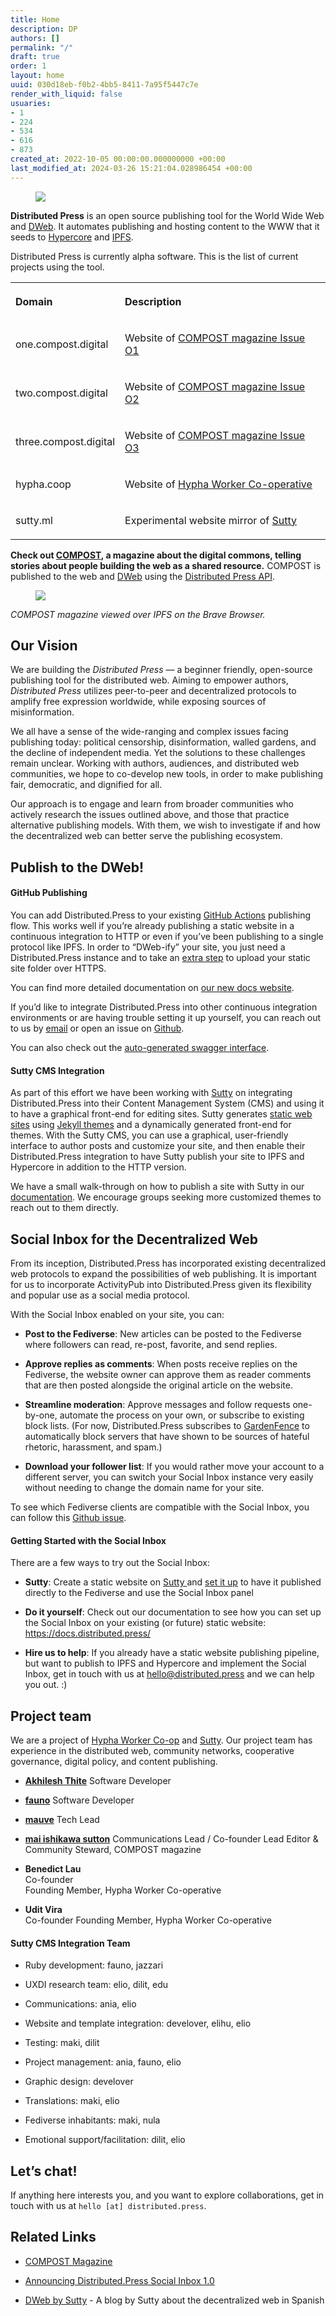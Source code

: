 ```yaml
---
title: Home
description: DP
authors: []
permalink: "/"
draft: true
order: 1
layout: home
uuid: 030d18eb-f0b2-4bb5-8411-7a95f5447c7e
render_with_liquid: false
usuaries:
- 1
- 224
- 534
- 616
- 873
created_at: 2022-10-05 00:00:00.000000000 +00:00
last_modified_at: 2024-03-26 15:21:04.028986454 +00:00
---
```


<figure><img src="public/ksh17nfen0uehmnqll389caurf9d/dp header2.png" class="img-fluid" controls="false"></figure>
<p style="text-align:start"><strong>Distributed Press</strong> is an open source publishing tool for the World Wide Web and <a href="https://getdweb.net" rel="noopener" target="_blank" referrerpolicy="strict-origin-when-cross-origin">DWeb</a>. It automates publishing and hosting content to the WWW that it seeds to <a href="https://hypercore-protocol.org/" rel="noopener" target="_blank" referrerpolicy="strict-origin-when-cross-origin">Hypercore</a> and <a href="https://ipfs.io" rel="noopener" target="_blank" referrerpolicy="strict-origin-when-cross-origin">IPFS</a>.</p>
<p style="text-align:start">Distributed Press is currently alpha software. This is the list of current projects using the tool.</p>
<table>
  <tbody>
    <tr>
      <th>
        <p style="text-align:start">Domain</p>
      </th>
      <th>
        <p style="text-align:start">Description</p>
      </th>
    </tr>
    <tr>
      <td>
        <p style="text-align:start">one.compost.digital</p>
      </td>
      <td>
        <p style="text-align:start">Website of <a href="https://one.compost.digital" rel="noopener" target="_blank" referrerpolicy="strict-origin-when-cross-origin">COMPOST magazine Issue O1</a></p>
      </td>
    </tr>
    <tr>
      <td>
        <p style="text-align:start">two.compost.digital</p>
      </td>
      <td>
        <p style="text-align:start">Website of <a href="https://two.compost.digital" rel="noopener" target="_blank" referrerpolicy="strict-origin-when-cross-origin">COMPOST magazine Issue O2</a></p>
      </td>
    </tr>
    <tr>
      <td>
        <p style="text-align:start">three.compost.digital</p>
      </td>
      <td>
        <p style="text-align:start">Website of <a href="https://three.compost.digital" rel="noopener" target="_blank" referrerpolicy="strict-origin-when-cross-origin">COMPOST magazine Issue O3</a></p>
      </td>
    </tr>
    <tr>
      <td>
        <p style="text-align:start">hypha.coop</p>
      </td>
      <td>
        <p style="text-align:start">Website of <a href="https://hypha.coop" rel="noopener" target="_blank" referrerpolicy="strict-origin-when-cross-origin">Hypha Worker Co-operative</a></p>
      </td>
    </tr>
    <tr>
      <td>
        <p style="text-align:start">sutty.ml</p>
      </td>
      <td>
        <p style="text-align:start">Experimental website mirror of <a href="https://sutty.nl/en/" rel="noopener" target="_blank" referrerpolicy="strict-origin-when-cross-origin">Sutty</a></p>
      </td>
    </tr>
  </tbody>
</table>
<p style="text-align:start"><strong>Check out <a href="https://compost.digital" rel="noopener" target="_blank" referrerpolicy="strict-origin-when-cross-origin">COMPOST</a>, a magazine about the digital commons, telling stories about people building the web as a shared resource.</strong> COMPOST is published to the web and <a href="https://getdweb.net" rel="noopener" target="_blank" referrerpolicy="strict-origin-when-cross-origin">DWeb</a> using the <a href="https://github.com/hyphacoop/api.distributed.press" rel="noopener" target="_blank" referrerpolicy="strict-origin-when-cross-origin">Distributed Press API</a>.</p>
<figure><img src="public/ey2bg0gcc2l6q955r3fjjkpmivtp/2021-03-06-one-brave-ipns.png" class="img-fluid" controls="false"></figure>
<p style="text-align:start"><em>COMPOST magazine viewed over IPFS on the Brave Browser.</em></p>
<h2 style="text-align:start" id="our-vision">Our Vision</h2>
<p style="text-align:start">We are building the <em>Distributed Press</em> — a beginner friendly, open-source publishing tool for the distributed web. Aiming to empower authors, <em>Distributed Press</em> utilizes peer-to-peer and decentralized protocols to amplify free expression worldwide, while exposing sources of misinformation.</p>
<p style="text-align:start">We all have a sense of the wide-ranging and complex issues facing publishing today: political censorship, disinformation, walled gardens, and the decline of independent media. Yet the solutions to these challenges remain unclear. Working with authors, audiences, and distributed web communities, we hope to co-develop new tools, in order to make publishing fair, democratic, and dignified for all.</p>
<p style="text-align:start">Our approach is to engage and learn from broader communities who actively research the issues outlined above, and those that practice alternative publishing models. With them, we wish to investigate if and how the decentralized web can better serve the publishing ecosystem.</p>
<p style="text-align:start"></p>
<h2 style="text-align:start" id="publish-to-the-dweb!">Publish to the DWeb!</h2>
<h4 style="text-align:start" id="github-publishing">GitHub Publishing</h4>
<p style="text-align:start">You can add Distributed.Press to your existing <a href="https://docs.github.com/en/actions" rel="noopener" target="_blank" referrerpolicy="strict-origin-when-cross-origin">GitHub Actions</a> publishing flow. This works well if you’re already publishing a static website in a continuous integration to HTTP or even if you’ve been publishing to a single protocol like IPFS. In order to “DWeb-ify” your site, you just need a Distributed.Press instance and to take an <a href="https://github.com/marketplace/actions/publish-to-distributed-press" rel="noopener" target="_blank" referrerpolicy="strict-origin-when-cross-origin">extra step</a> to upload your static site folder over HTTPS.</p>
<p style="text-align:start">You can find more detailed documentation on <a href="https://docs.distributed.press" rel="noopener" target="_blank" referrerpolicy="strict-origin-when-cross-origin">our new docs website</a>.</p>
<p style="text-align:start">If you’d like to integrate Distributed.Press into other continuous integration environments or are having trouble setting it up yourself, you can reach out to us by <a href="mailto:%20hello@distributed.press" rel="noopener" target="_blank" referrerpolicy="strict-origin-when-cross-origin">email</a> or open an issue on <a href="https://github.com/hyphacoop/distributed.press" rel="noopener" target="_blank" referrerpolicy="strict-origin-when-cross-origin">Github</a>.</p>
<p style="text-align:start">You can also check out the <a href="https://api.distributed.press/v1/docs/static/index.html" rel="noopener" target="_blank" referrerpolicy="strict-origin-when-cross-origin">auto-generated swagger interface</a>.</p>
<h4 style="text-align:start" id="sutty-cms-integration">Sutty CMS Integration</h4>
<p style="text-align:start">As part of this effort we have been working with <a href="https://sutty.nl/en/" rel="noopener" target="_blank" referrerpolicy="strict-origin-when-cross-origin">Sutty</a> on integrating Distributed.Press into their Content Management System (CMS) and using it to have a graphical front-end for editing sites. Sutty generates <a href="https://en.wikipedia.org/wiki/Static_web_page" rel="noopener" target="_blank" referrerpolicy="strict-origin-when-cross-origin">static web sites</a> using <a href="https://jekyllrb.com/" rel="noopener" target="_blank" referrerpolicy="strict-origin-when-cross-origin">Jekyll themes</a> and a dynamically generated front-end for themes. With the Sutty CMS, you can use a graphical, user-friendly interface to author posts and customize your site, and then enable their Distributed.Press integration to have Sutty publish your site to IPFS and Hypercore in addition to the HTTP version.</p>
<p style="text-align:start">We have a small walk-through on how to publish a site with Sutty in our <a href="https://docs.distributed.press/deployment/sutty" rel="noopener" target="_blank" referrerpolicy="strict-origin-when-cross-origin">documentation</a>. We encourage groups seeking more customized themes to reach out to them directly.</p>
<p style="text-align:start"></p>
<h2 style="text-align:start" id="social-inbox-for-the-decentralized-web">Social Inbox for the Decentralized Web</h2>
<p style="text-align:start">From its inception, Distributed.Press has incorporated existing decentralized web protocols to expand the possibilities of web publishing. It is important for us to incorporate ActivityPub into Distributed.Press given its flexibility and popular use as a social media protocol.</p>
<p style="text-align:start">With the Social Inbox enabled on your site, you can:</p>
<ul>
  <li>
    <p style="text-align:start"><strong>Post to the Fediverse</strong>: New articles can be posted to the Fediverse where followers can read, re-post, favorite, and send replies.</p>
  </li>
  <li>
    <p style="text-align:start"><strong>Approve replies as comments</strong>: When posts receive replies on the Fediverse, the website owner can approve them as reader comments that are then posted alongside the original article on the website.</p>
  </li>
  <li>
    <p style="text-align:start"><strong>Streamline moderation</strong>: Approve messages and follow requests one-by-one, automate the process on your own, or subscribe to existing block lists. (For now, Distributed.Press subscribes to <a href="https://github.com/gardenfence/blocklist/tree/main" rel="noopener" target="_blank" referrerpolicy="strict-origin-when-cross-origin">GardenFence</a> to automatically block servers that have shown to be sources of hateful rhetoric, harassment, and spam.)</p>
  </li>
  <li>
    <p style="text-align:start"><strong>Download your follower list</strong>: If you would rather move your account to a different server, you can switch your Social Inbox instance very easily without needing to change the domain name for your site.</p>
  </li>
</ul>
<p style="text-align:start">To see which Fediverse clients are compatible with the Social Inbox, you can follow this <a href="https://github.com/hyphacoop/social.distributed.press/issues/24" rel="noopener" target="_blank" referrerpolicy="strict-origin-when-cross-origin">Github issue</a>.</p>
<h4 style="text-align:start" id="getting-started-with-the-social-inbox">Getting Started with the Social Inbox</h4>
<p style="text-align:start">There are a few ways to try out the Social Inbox:</p>
<ul>
  <li>
    <p style="text-align:start"><strong>Sutty</strong>: Create a static website on <a href="https://sutty.nl/en/" rel="noopener" target="_blank" referrerpolicy="strict-origin-when-cross-origin">Sutty </a>and <a href="https://sutty.nl/en/how-to-publish-your-sutty-posts-in-fediverse" rel="noopener" target="_blank" referrerpolicy="strict-origin-when-cross-origin">set it up</a> to have it published directly to the Fediverse and use the Social Inbox panel</p>
  </li>
  <li>
    <p style="text-align:start"><strong>Do it yourself</strong>: Check out our documentation to see how you can set up the Social Inbox on your existing (or future) static website: <a href="https://docs.distributed.press/" rel="noopener" target="_blank" referrerpolicy="strict-origin-when-cross-origin">https://docs.distributed.press/</a></p>
  </li>
  <li>
    <p style="text-align:start"><strong>Hire us to help</strong>: If you already have a static website publishing pipeline, but want to publish to IPFS and Hypercore and implement the Social Inbox, get in touch with us at <a href="mailto:hello@distributed.press" rel="noopener" target="_blank" referrerpolicy="strict-origin-when-cross-origin">hello@distributed.press</a> and we can help you out. :)</p>
  </li>
</ul>
<h2 style="text-align:start"></h2>
<h2 style="text-align:start" id="project-team">Project team</h2>
<p style="text-align:start">We are a project of <a href="https://hypha.coop/" rel="noopener" target="_blank" referrerpolicy="strict-origin-when-cross-origin">Hypha Worker Co-op</a> and <a href="https://sutty.nl/" rel="noopener" target="_blank" referrerpolicy="strict-origin-when-cross-origin">Sutty</a>. Our project team has experience in the distributed web, community networks, cooperative governance, digital policy, and content publishing.</p>
<ul>
  <li>
    <p style="text-align:start"><strong><a href="https://akhilesh.art/" rel="noopener" target="_blank" referrerpolicy="strict-origin-when-cross-origin">Akhilesh Thite</a></strong> Software Developer</p>
  </li>
  <li>
    <p style="text-align:start"><strong><a href="https://0xacab.org/fauno" rel="noopener" target="_blank" referrerpolicy="strict-origin-when-cross-origin">fauno</a></strong> Software Developer</p>
  </li>
  <li>
    <p style="text-align:start"><strong><a href="https://software.mauve.moe/" rel="noopener" target="_blank" referrerpolicy="strict-origin-when-cross-origin">mauve</a></strong> Tech Lead</p>
  </li>
  <li>
    <p style="text-align:start"><strong><a href="https://maisutton.net/" rel="noopener" target="_blank" referrerpolicy="strict-origin-when-cross-origin">mai ishikawa sutton</a></strong> Communications Lead / Co-founder Lead Editor &amp; Community Steward, COMPOST magazine</p>
  </li>
  <li>
    <p style="text-align:start"><strong>Benedict Lau</strong><br>
      Co-founder<br>
      Founding Member, Hypha Worker Co-operative</p>
  </li>
  <li>
    <p style="text-align:start"><strong>Udit Vira</strong><br>
      Co-founder Founding Member, Hypha Worker Co-operative</p>
  </li>
</ul>
<p style="text-align:start"></p>
<h4 style="text-align:start" id="sutty-cms-integration-team">Sutty CMS Integration Team</h4>
<ul>
  <li>
    <p style="text-align:start">Ruby development: fauno, jazzari</p>
  </li>
  <li>
    <p style="text-align:start">UXDI research team: elio, dilit, edu</p>
  </li>
  <li>
    <p style="text-align:start">Communications: ania, elio</p>
  </li>
  <li>
    <p style="text-align:start">Website and template integration: develover, elihu, elio</p>
  </li>
  <li>
    <p style="text-align:start">Testing: maki, dilit</p>
  </li>
  <li>
    <p style="text-align:start">Project management: ania, fauno, elio</p>
  </li>
  <li>
    <p style="text-align:start">Graphic design: develover</p>
  </li>
  <li>
    <p style="text-align:start">Translations: maki, elio</p>
  </li>
  <li>
    <p style="text-align:start">Fediverse inhabitants: maki, nula</p>
  </li>
  <li>
    <p style="text-align:start">Emotional support/facilitation: dilit, elio</p>
  </li>
</ul>
<h2 style="text-align:start"></h2>
<h2 style="text-align:start" id="let's-chat!">Let’s chat!</h2>
<p style="text-align:start">If anything here interests you, and you want to explore collaborations, get in touch with us at <code>hello [at] distributed.press</code>.</p>
<h2 style="text-align:start"></h2>
<h2 style="text-align:start" id="related-links">Related Links</h2>
<ul>
  <li>
    <p style="text-align:start"><a href="https://compost.digital/" rel="noopener" target="_blank" referrerpolicy="strict-origin-when-cross-origin">COMPOST Magazine</a></p>
  </li>
  <li>
    <p style="text-align:start"><a href="https://hypha.coop/dripline/announcing-dp-social-inbox/" rel="noopener" target="_blank" referrerpolicy="strict-origin-when-cross-origin">Announcing Distributed.Press Social Inbox 1.0</a></p>
  </li>
  <li>
    <p style="text-align:start"><a href="https://dweb.sutty.nl/" rel="noopener" target="_blank" referrerpolicy="strict-origin-when-cross-origin">DWeb by Sutty</a> - A blog by Sutty about the decentralized web in Spanish</p>
  </li>
</ul>